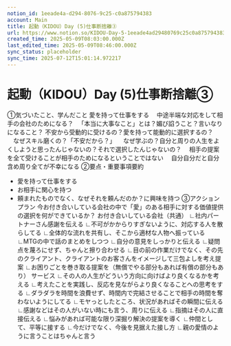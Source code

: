 ```yaml
---
notion_id: 1eeade4a-d294-8076-9c25-c0a875794383
account: Main
title: 起動（KIDOU）Day (5)仕事断捨離③
url: https://www.notion.so/KIDOU-Day-5-1eeade4ad29480769c25c0a875794383
created_time: 2025-05-09T08:03:00.000Z
last_edited_time: 2025-05-09T08:46:00.000Z
sync_status: placeholder
sync_time: 2025-07-12T15:01:14.972217
---
```

# 起動（KIDOU）Day (5)仕事断捨離③

①気づいたこと、学んだこと
愛を持って仕事をする
　中途半端な対応をして相手の会社のためになる？
　「本当に大事なこと」とは？媚び諂うこと？言いなりになること？
不安から受動的に受けるの？愛を持って能動的に選択するの？
　なぜスキル磨くの？「不安だから？」
　なぜ学ぶの？自分と周りの人生をよくしようと思ったんじゃないの？それで選択したんじゃないの？
　相手の提案を全て受けることが相手のためになるということではない
　自分自分だと自分含め周り全てが不幸になる
②要点・重要事項要約
- 愛を持って仕事をする
- お相手に関心を持つ
- 頼まれたものでなく、なぜそれを頼んだのか？に興味を持つ
③アクションプラン
今お付き合いしている会社の中で「愛」のある相手に対する価値提供の選択を何ができているか？
お付き合いしている会社（共通）
∟社内パートナーさん感謝を伝える
∟不可がかからりすぎないように、対応する人を散らしてる
∟全体的な流れを共有し、そこから適材な人物へ振っている
∟MTGの中で話のまとめをしつつ
∟自分の意見をしっかりと伝える
∟疑問点を蔑ろにせず、ちゃんと擦り合わせる
∟目の前の作業だけでなく、その先のクライアント、クライアントのお客さんをイメージして三包よしを考え提案
∟お困りごとを巻き取る提案を（無償でやる部分もあれば有償の部分もあり）
サービス
∟その人の人生がどういう方向に向けばより良くなるかを考える
∟考えたことを実践し、反応を見ながらより良くなることへの思考をする
∟ダラダラを時間を浪費せず、時間内で完結させることで相手の時間を奪わないようにしてる
∟モヤっとしたところ、状況があればその瞬間に伝える
∟感謝などはその人がいない時にも言う、周りに伝える
∟指摘はその人に直接伝える
∟悩みがあれば可能な限り深掘り解決の提案を導く
∟仲間として、平等に接する
∟今だけでなく、今後を見据えた接し方
∟親の愛情のように言うことはちゃんと言う